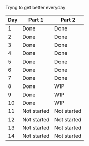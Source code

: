 Tryng to get better everyday

Day|Part 1|Part 2
|-|-|-
1|Done|Done
2|Done|Done
3|Done|Done
4|Done|Done
5|Done|Done
6|Done|Done
7|Done|Done
8|Done|WIP
9|Done|WIP
10|Done|WIP
11|Not started|Not started
12|Not started|Not started
13|Not started|Not started
14|Not started|Not started